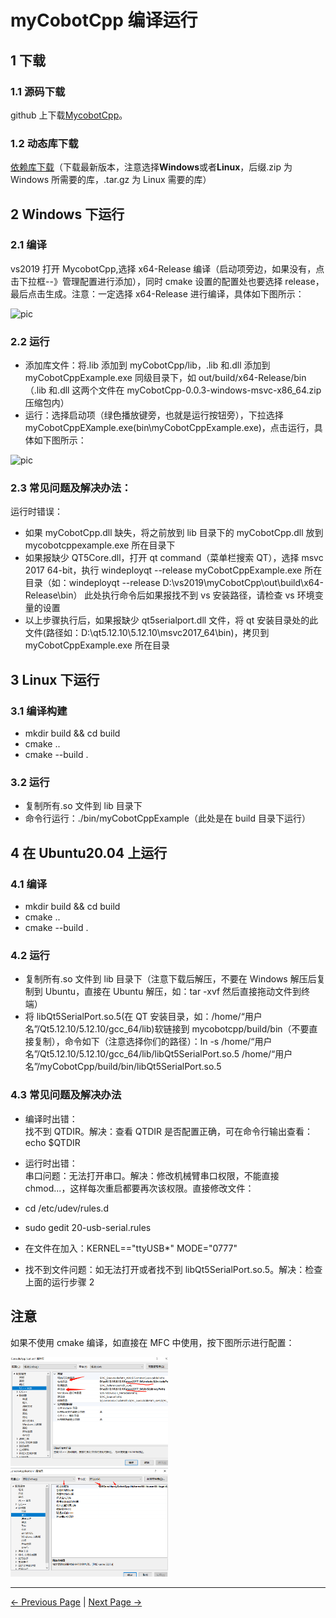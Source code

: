 # myCobotCpp 编译运行

## 1 下载

### 1.1 源码下载

github 上下载[MycobotCpp](https://github.com/elephantrobotics/myCobotCpp/)。<br>

### 1.2 动态库下载

[依赖库下载](https://github.com/elephantrobotics/myCobotCpp/tags)（下载最新版本，注意选择**Windows**或者**Linux**，后缀.zip 为 Windows 所需要的库，.tar.gz 为 Linux 需要的库）<br>

## 2 Windows 下运行

### 2.1 编译

vs2019 打开 MycobotCpp,选择 x64-Release 编译（启动项旁边，如果没有，点击下拉框--》管理配置进行添加），同时 cmake 设置的配置处也要选择 release，最后点击生成。注意：一定选择 x64-Release 进行编译，具体如下图所示：<br>

![pic](../resources/12-ApplicationBaseCPlus/12.2/12-2-2.1-001.gif)

### 2.2 运行

- 添加库文件：将.lib 添加到 myCobotCpp/lib，.lib 和.dll 添加到 myCobotCppExample.exe 同级目录下，如 out/build/x64-Release/bin（.lib 和.dll 这两个文件在 myCobotCpp-0.0.3-windows-msvc-x86_64.zip 压缩包内）<br>
- 运行：选择启动项（绿色播放键旁，也就是运行按钮旁），下拉选择 myCobotCppEXample.exe(bin\myCobotCppExample.exe)，点击运行，具体如下图所示：<br>

![pic](../resources/12-ApplicationBaseCPlus/12.2/12-2-2.1-002.gif)

### 2.3 常见问题及解决办法：<br>

运行时错误：<br>

- 如果 myCobotCpp.dll 缺失，将之前放到 lib 目录下的 myCobotCpp.dll 放到 mycobotcppexample.exe 所在目录下<br>
- 如果报缺少 QT5Core.dll，打开 qt command（菜单栏搜索 QT），选择 msvc 2017 64-bit，执行 windeployqt --release myCobotCppExample.exe 所在目录（如：windeployqt --release D:\vs2019\myCobotCpp\out\build\x64-Release\bin） 此处执行命令后如果报找不到 vs 安装路径，请检查 vs 环境变量的设置<br>
- 以上步骤执行后，如果报缺少 qt5serialport.dll 文件，将 qt 安装目录处的此文件(路径如：D:\qt5.12.10\5.12.10\msvc2017_64\bin)，拷贝到 myCobotCppExample.exe 所在目录

## 3 Linux 下运行

### 3.1 编译构建

- mkdir build && cd build<br>
- cmake ..<br>
- cmake --build .<br>

### 3.2 运行

- 复制所有.so 文件到 lib 目录下<br>
- 命令行运行：./bin/myCobotCppExample（此处是在 build 目录下运行）

## 4 在 Ubuntu20.04 上运行

### 4.1 编译

- mkdir build && cd build<br>
- cmake ..<br>
- cmake --build .<br>

### 4.2 运行

- 复制所有.so 文件到 lib 目录下（注意下载后解压，不要在 Windows 解压后复制到 Ubuntu，直接在 Ubuntu 解压，如：tar -xvf 然后直接拖动文件到终端）<br>
- 将 libQt5SerialPort.so.5(在 QT 安装目录，如：/home/“用户名”/Qt5.12.10/5.12.10/gcc_64/lib)软链接到 mycobotcpp/build/bin（不要直接复制），命令如下（注意选择你们的路径）：ln -s /home/“用户名”/Qt5.12.10/5.12.10/gcc_64/lib/libQt5SerialPort.so.5 /home/“用户名”/myCobotCpp/build/bin/libQt5SerialPort.so.5<br>

### 4.3 常见问题及解决办法

- 编译时出错：<br>
  找不到 QTDIR。解决：查看 QTDIR 是否配置正确，可在命令行输出查看：echo $QTDIR<br>

- 运行时出错：<br>
  串口问题：无法打开串口。解决：修改机械臂串口权限，不能直接 chmod...，这样每次重启都要再次该权限。直接修改文件：<br>

- cd /etc/udev/rules.d<br>
- sudo gedit 20-usb-serial.rules<br>
- 在文件在加入：KERNEL=="ttyUSB\*" MODE="0777"<br>
- 找不到文件问题：如无法打开或者找不到 libQt5SerialPort.so.5。解决：检查上面的运行步骤 2

## 注意

如果不使用 cmake 编译，如直接在 MFC 中使用，按下图所示进行配置：<br>

<img src="../resources/12-ApplicationBaseCPlus/12.2/12-2-4.3-001.png" alt="12-2-4.3-001" width="50%"><br>
<img src="../resources/12-ApplicationBaseCPlus/12.2/12-2-4.3-002.png" alt="12-2-4.3-002" width="50%"><br>

---

[← Previous Page](12.1-download.md) | [Next Page →](12.3-API.md)
